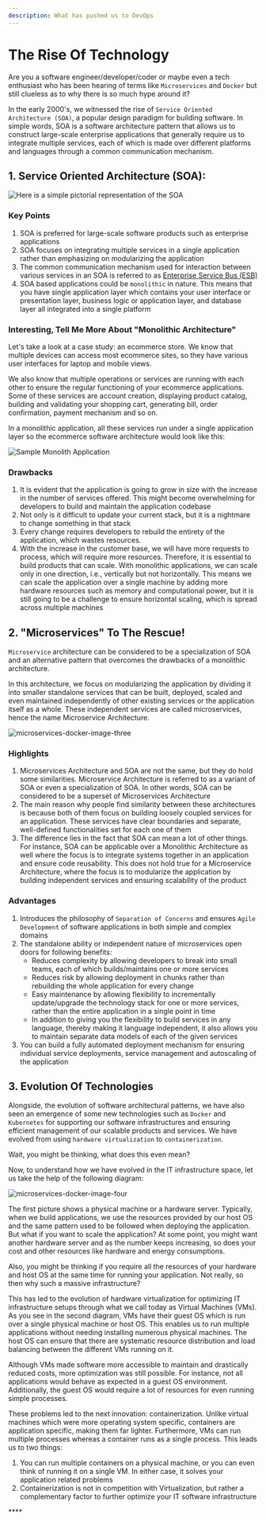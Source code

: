 ```yaml
---
description: What has pushed us to DevOps
---
```


# The Rise Of Technology

Are you a software engineer/developer/coder or maybe even a tech enthusiast who has been hearing of terms like `Microservices` and `Docker` but still clueless as to why there is so much hype around it?

In the early 2000's, we witnessed the rise of `Service Oriented Architecture (SOA)`, a popular design paradigm for building software. In simple words, SOA is a software architecture pattern that allows us to construct large-scale enterprise applications that generally require us to integrate multiple services, each of which is made over different platforms and languages through a common communication mechanism.

## 1. Service Oriented Architecture \(SOA\):

![Here is a simple pictorial representation of the SOA](https://images.ctfassets.net/h6vh38q7qvzk/2VOExO2cuIoCaMIkuw0WW0/a8ffeeeeb49605c6e92ff75d65e226e1/microservices-docker-image-one.png)

### **Key Points**

1. SOA is preferred for large-scale software products such as enterprise applications
2. SOA focuses on integrating multiple services in a single application rather than emphasizing on modularizing the application
3. The common communication mechanism used for interaction between various services in an SOA is referred to as [Enterprise Service Bus \(ESB\)](https://en.wikipedia.org/wiki/Enterprise_service_bus)
4. SOA based applications could be `monolithic` in nature. This means that you have single application layer which contains your user interface or presentation layer, business logic or application layer, and database layer all integrated into a single platform

### **Interesting, Tell Me More About "Monolithic Architecture"**

Let's take a look at a case study: an ecommerce store. We know that multiple devices can access most ecommerce sites, so they have various user interfaces for laptop and mobile views.

We also know that multiple operations or services are running with each other to ensure the regular functioning of your ecommerce applications. Some of these services are account creation, displaying product catalog, building and validating your shopping cart, generating bill, order confirmation, payment mechanism and so on.

In a monolithic application, all these services run under a single application layer so the ecommerce software architecture would look like this:

![Sample Monolith Application](https://images.ctfassets.net/h6vh38q7qvzk/2VOpZfj920EqUyGOCAwk0K/72fa8c6b075e069a18867d98eca92912/microservices-docker-image-two.png)

### **Drawbacks**

1. It is evident that the application is going to grow in size with the increase in the number of services offered. This might become overwhelming for developers to build and maintain the application codebase
2. Not only is it difficult to update your current stack, but it is a nightmare to change something in that stack
3. Every change requires developers to rebuild the entirety of the application, which wastes resources.
4. With the increase in the customer base, we will have more requests to process, which will require more resources. Therefore, it is essential to build products that can scale. With monolithic applications, we can scale only in one direction, i.e., vertically but not horizontally. This means we can scale the application over a single machine by adding more hardware resources such as memory and computational power, but it is still going to be a challenge to ensure horizontal scaling, which is spread across multiple machines

## 2. "**Microservices" To The Rescue!**

`Microservice` architecture can be considered to be a specialization of SOA and an alternative pattern that overcomes the drawbacks of a monolithic architecture.

In this architecture, we focus on modularizing the application by dividing it into smaller standalone services that can be built, deployed, scaled and even maintained independently of other existing services or the application itself as a whole. These independent services are called microservices, hence the name Microservice Architecture.

![microservices-docker-image-three](https://images.ctfassets.net/h6vh38q7qvzk/1pygFCKRUok4S8WkgoKkAG/9bf084621a013ea0d17677ad2f34748e/microservices-docker-image-three.png)

### **Highlights**

1. Microservices Architecture and SOA are not the same, but they do hold some similarities. Microservice Architecture is referred to as a variant of SOA or even a specialization of SOA. In other words, SOA can be considered to be a superset of Microservices Architecture
2. The main reason why people find similarity between these architectures is because both of them focus on building loosely coupled services for an application. These services have clear boundaries and separate, well-defined functionalities set for each one of them
3. The difference lies in the fact that SOA can mean a lot of other things. For instance, SOA can be applicable over a Monolithic Architecture as well where the focus is to integrate systems together in an application and ensure code reusability. This does not hold true for a Microservice Architecture, where the focus is to modularize the application by building independent services and ensuring scalability of the product

### **Advantages**

1. Introduces the philosophy of `Separation of Concerns` and ensures `Agile Development` of software applications in both simple and complex domains
2. The standalone ability or independent nature of microservices open doors for following benefits:
   * Reduces complexity by allowing developers to break into small teams, each of which builds/maintains one or more services
   * Reduces risk by allowing deployment in chunks rather than rebuilding the whole application for every change
   * Easy maintenance by allowing flexibility to incrementally update/upgrade the technology stack for one or more services, rather than the entire application in a single point in time
   * In addition to giving you the flexibility to build services in any language, thereby making it language independent, it also allows you to maintain separate data models of each of the given services
3. You can build a fully automated deployment mechanism for ensuring individual service deployments, service management and autoscaling of the application

## **3. Evolution Of Technologies**

Alongside, the evolution of software architectural patterns, we have also seen an emergence of some new technologies such as `Docker` and `Kubernetes` for supporting our software infrastructures and ensuring efficient management of our scalable products and services. We have evolved from using `hardware virtualization` to `containerization`.

Wait, you might be thinking, what does this even mean?

Now, to understand how we have evolved in the IT infrastructure space, let us take the help of the following diagram:

![microservices-docker-image-four](https://images.ctfassets.net/h6vh38q7qvzk/2OwpgC3h6gAcqgUwiU688K/a128ef1f712cf25d8fc33031e443f87e/microservices-docker-image-four.png)

The first picture shows a physical machine or a hardware server. Typically, when we build applications, we use the resources provided by our host OS and the same pattern used to be followed when deploying the application. But what if you want to scale the application? At some point, you might want another hardware server and as the number keeps increasing, so does your cost and other resources like hardware and energy consumptions.

Also, you might be thinking if you require all the resources of your hardware and host OS at the same time for running your application. Not really, so then why such a massive infrastructure?

This has led to the evolution of hardware virtualization for optimizing IT infrastructure setups through what we call today as Virtual Machines \(VMs\). As you see in the second diagram, VMs have their guest OS which is run over a single physical machine or host OS. This enables us to run multiple applications without needing installing numerous physical machines. The host OS can ensure that there are systematic resource distribution and load balancing between the different VMs running on it.

Although VMs made software more accessible to maintain and drastically reduced costs, more optimization was still possible. For instance, not all applications would behave as expected in a guest OS environment. Additionally, the guest OS would require a lot of resources for even running simple processes.

These problems led to the next innovation: containerization. Unlike virtual machines which were more operating system specific, containers are application specific, making them far lighter. Furthermore, VMs can run multiple processes whereas a container runs as a single process. This leads us to two things:

1. You can run multiple containers on a physical machine, or you can even think of running it on a single VM. In either case, it solves your application related problems
2. Containerization is not in competition with Virtualization, but rather a complementary factor to further optimize your IT software infrastructure

\*\*\*\*

